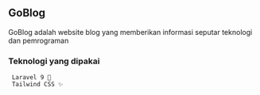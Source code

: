 ## GoBlog

GoBlog adalah website blog yang memberikan informasi seputar teknologi dan pemrograman

### Teknologi yang dipakai

     Laravel 9 💾
     Tailwind CSS ✨
